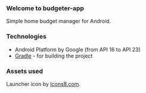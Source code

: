 ### Welcome to budgeter-app

Simple home budget manager for Android.

### Technologies

* Android Platform by Google (from API 16 to API 23)
* [Gradle](http://gradle.org/) - for building the project

### Assets used
Launcher icon by <a href="http://icons8.com/android-icons">Icons8.com</a>.
